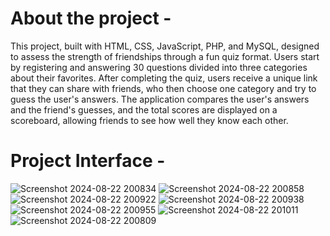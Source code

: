 <h1>About the project -</h1>

This project, built with HTML, CSS, JavaScript, PHP, and MySQL, designed to assess the strength of friendships through a fun quiz format. Users start by registering and answering 30 questions divided into three categories about their favorites. After completing the quiz, users receive a unique link that they can share with friends, who then choose one category and try to guess the user's answers. The application compares the user's answers and the friend's guesses, and the total scores are displayed on a scoreboard, allowing friends to see how well they know each other.  

<h1>Project Interface -</h1>

![Screenshot 2024-08-22 200834](https://github.com/user-attachments/assets/67668886-7249-4e90-8b27-90dd914bcdbf)
![Screenshot 2024-08-22 200858](https://github.com/user-attachments/assets/1569bff9-7fb2-4817-a890-2b438234e074)
![Screenshot 2024-08-22 200922](https://github.com/user-attachments/assets/c7593620-9435-4cf6-9108-9e111249ac6d)
![Screenshot 2024-08-22 200938](https://github.com/user-attachments/assets/25acc71f-bd64-43d6-aab1-dd2d3c98c8c2)
![Screenshot 2024-08-22 200955](https://github.com/user-attachments/assets/3a629fa8-8226-4d01-a11c-e02f6853b4bf)
![Screenshot 2024-08-22 201011](https://github.com/user-attachments/assets/0c3ee05e-d1b1-46d6-8eb9-5cadf1d4fd3d)
![Screenshot 2024-08-22 200809](https://github.com/user-attachments/assets/50cbc371-b266-4187-ae58-76e5530780b9)
